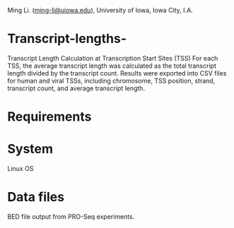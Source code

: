Ming Li. (ming-li@uiowa.edu), University of Iowa, Iowa City, I.A.
# Transcript-lengths-
Transcript Length Calculation at Transcription Start Sites (TSS)
For each TSS, the average transcript length was calculated as the total transcript length divided by the transcript count. Results were exported into CSV files for human and viral TSSs, including chromosome, TSS position, strand, transcript count, and average transcript length.

# Requirements

# System
  Linux OS
  
# Data files

BED file output from PRO-Seq experiments.
